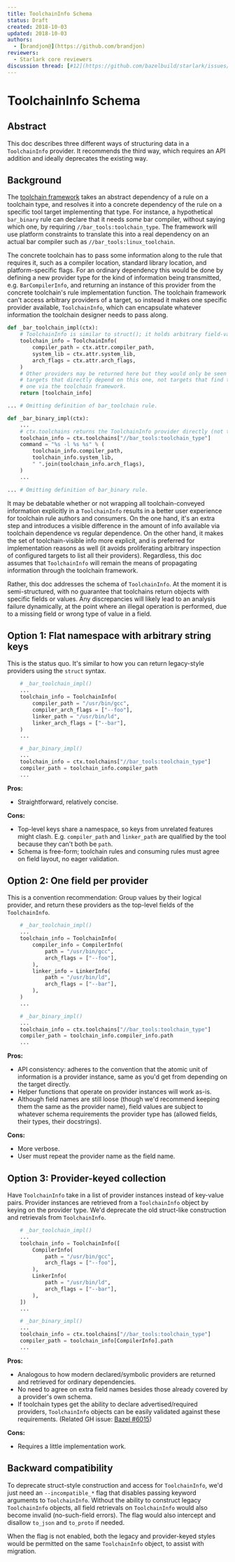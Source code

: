 ```yaml
---
title: ToolchainInfo Schema
status: Draft
created: 2018-10-03
updated: 2018-10-03
authors:
  - [brandjon@](https://github.com/brandjon)
reviewers:
  - Starlark core reviewers
discussion thread: [#12](https://github.com/bazelbuild/starlark/issues/12)
---
```


# ToolchainInfo Schema

## Abstract

This doc describes three different ways of structuring data in a `ToolchainInfo` provider. It recommends the third way, which requires an API addition and ideally deprecates the existing way.

## Background

The [toolchain framework](https://docs.bazel.build/versions/master/toolchains.html) takes an abstract dependency of a rule on a toolchain type, and resolves it into a concrete dependency of the rule on a specific tool target implementing that type. For instance, a hypothetical `bar_binary` rule can declare that it needs *some* bar compiler, without saying which one, by requiring `//bar_tools:toolchain_type`. The framework will use platform constraints to translate this into a real dependency on an actual bar compiler such as `//bar_tools:linux_toolchain`.

The concrete toolchain has to pass some information along to the rule that requires it, such as a compiler location, standard library location, and platform-specific flags. For an ordinary dependency this would be done by defining a new provider type for the kind of information being transmitted, e.g. `BarCompilerInfo`, and returning an instance of this provider from the concrete toolchain's rule implementation function. The toolchain framework can't access arbitrary providers of a target, so instead it makes one specific provider available, `ToolchainInfo`, which can encapsulate whatever information the toolchain designer needs to pass along.

```python
def _bar_toolchain_impl(ctx):
    # ToolchainInfo is similar to struct(); it holds arbitrary field-value pairs.
    toolchain_info = ToolchainInfo(
        compiler_path = ctx.attr.compiler_path,
        system_lib = ctx.attr.system_lib,
        arch_flags = ctx.attr.arch_flags,
    )
    # Other providers may be returned here but they would only be seen by
    # targets that directly depend on this one, not targets that find this
    # one via the toolchain framework.
    return [toolchain_info]

... # Omitting definition of bar_toolchain rule.

def _bar_binary_impl(ctx):
    ...
    # ctx.toolchains returns the ToolchainInfo provider directly (not the Target object).
    toolchain_info = ctx.toolchains["//bar_tools:toolchain_type"]
    command = "%s -l %s %s" % (
        toolchain_info.compiler_path,
        toolchain_info.system_lib,
        " ".join(toolchain_info.arch_flags),
    )
    ...

... # Omitting definition of bar_binary rule.
```

It may be debatable whether or not wrapping all toolchain-conveyed information explicitly in a `ToolchainInfo` results in a better user experience for toolchain rule authors and consumers. On the one hand, it's an extra step and introduces a visible difference in the amount of info available via toolchain dependence vs regular dependence. On the other hand, it makes the set of toolchain-visible info more explicit, and is preferred for implementation reasons as well (it avoids proliferating arbitrary inspection of configured targets to list all their providers). Regardless, this doc assumes that `ToolchainInfo` will remain the means of propagating information through the toolchain framework.

Rather, this doc addresses the schema of `ToolchainInfo`. At the moment it is semi-structured, with no guarantee that toolchains return objects with specific fields or values. Any discrepancies will likely lead to an analysis failure dynamically, at the point where an illegal operation is performed, due to a missing field or wrong type of value in a field.

## Option 1: Flat namespace with arbitrary string keys

This is the status quo. It's similar to how you can return legacy-style providers using the `struct` syntax.

```python
    # _bar_toolchain_impl()
    ...
    toolchain_info = ToolchainInfo(
        compiler_path = "/usr/bin/gcc",
        compiler_arch_flags = ["--foo"],
        linker_path = "/usr/bin/ld",
        linker_arch_flags = ["--bar"],
    )
    ...

    # _bar_binary_impl()
    ...
    toolchain_info = ctx.toolchains["//bar_tools:toolchain_type"]
    compiler_path = toolchain_info.compiler_path
    ...
```

**Pros:**
- Straightforward, relatively concise.

**Cons:**
- Top-level keys share a namespace, so keys from unrelated features might clash. E.g. `compiler_path` and `linker_path` are qualified by the tool because they can't both be `path`.
- Schema is free-form; toolchain rules and consuming rules must agree on field layout, no eager validation.

## Option 2: One field per provider

This is a convention recommendation: Group values by their logical provider, and return these providers as the top-level fields of the `ToolchainInfo`.

```python
    # _bar_toolchain_impl()
    ...
    toolchain_info = ToolchainInfo(
        compiler_info = CompilerInfo(
            path = "/usr/bin/gcc",
            arch_flags = ["--foo"],
        ),
        linker_info = LinkerInfo(
            path = "/usr/bin/ld",
            arch_flags = ["--bar"],
        ),
    )
    ...

    # _bar_binary_impl()
    ...
    toolchain_info = ctx.toolchains["//bar_tools:toolchain_type"]
    compiler_path = toolchain_info.compiler_info.path
    ...
```

**Pros:**
- API consistency: adheres to the convention that the atomic unit of information is a provider instance, same as you'd get from depending on the target directly.
- Helper functions that operate on provider instances will work as-is.
- Although field names are still loose (though we'd recommend keeping them the same as the provider name), field values are subject to whatever schema requirements the provider type has (allowed fields, their types, their docstrings).

**Cons:**
- More verbose.
- User must repeat the provider name as the field name.

## Option 3: Provider-keyed collection

Have `ToolchainInfo` take in a list of provider instances instead of key-value pairs. Provider instances are retrieved from a `ToolchainInfo` object by keying on the provider type. We'd deprecate the old struct-like construction and retrievals from `ToolchainInfo`.

```python
    # _bar_toolchain_impl()
    ...
    toolchain_info = ToolchainInfo([
        CompilerInfo(
            path = "/usr/bin/gcc",
            arch_flags = ["--foo"],
        ),
        LinkerInfo(
            path = "/usr/bin/ld",
            arch_flags = ["--bar"],
        ),
    ])
    ...

    # _bar_binary_impl()
    ...
    toolchain_info = ctx.toolchains["//bar_tools:toolchain_type"]
    compiler_path = toolchain_info[CompilerInfo].path
    ...
```

**Pros:**
- Analogous to how modern declared/symbolic providers are returned and retrieved for ordinary dependencies.
- No need to agree on extra field names besides those already covered by a provider's own schema.
- If toolchain types get the ability to declare advertised/required providers, `ToolchainInfo` objects can be easily validated against these requirements. (Related GH issue: [Bazel #6015](https://github.com/bazelbuild/bazel/issues/6015))

**Cons:**
- Requires a little implementation work.

## Backward compatibility

To deprecate struct-style construction and access for `ToolchainInfo`, we'd just need an `--incompatible_*` flag that disables passing keyword arguments to `ToolchainInfo`. Without the ability to construct legacy `ToolchainInfo` objects, all field retrievals on `ToolchainInfo` would also become invalid (no-such-field errors). The flag would also intercept and disallow `to_json` and `to_proto` if needed.

When the flag is not enabled, both the legacy and provider-keyed styles would be permitted on the same `ToolchainInfo` object, to assist with migration.
